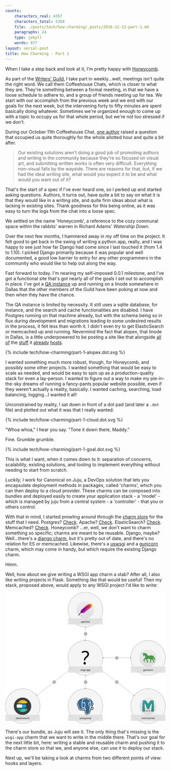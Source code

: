 ```yaml
---
counts:
    characters_real: 4357
    characters_total: 5350
    file: ./posts/tech/how-charming/_posts/2016-12-13-part-1.md
    paragraphs: 24
    type: jekyll
    words: 977
layout: serial-post
title: How Charming - Part 1
---
```


When I take a step back and look at it, I'm pretty happy with [Honeycomb](https://github.com/OpenFurry/honeycomb).

As part of the [Writers' Guild](http://furrywritersguild.com), I take part in weekly...well, meetings isn't quite the right word. We call them Coffeehouse Chats, which is closer to what they are. They're something between a formal meeting, in that we have a loose schedule to adhere to, and a group of friends meeting up for tea. We start with our accomplish from the previous week and we end with our goals for the next week, but the intervening forty to fifty minutes are spent basically doing whatever. Sometimes we're organized enough to come up with a topic to occupy us for that whole period, but we're not too stressed if we don't.

During our October 11th Coffeehouse Chat, [one author](http://www.chriswilliamsauthor.com) raised a question that occupied us quite thoroughly for the whole allotted hour and quite a bit after.

> Our existing solutions aren't doing a good job of promoting authors and writing in the community because they're so focused on visual art, and submitting written works is often very difficult. Everything non-visual falls by the wayside. There are reasons for that, but, if we had the ideal writing site, what would you expect it to be and what would you want out of it?

That's the start of a spec if I've ever heard one, so I perked up and started asking questions. Authors, it turns out, have quite a bit to say on what it is that they would like in a writing site, and quite firm ideas about what is lacking in existing sites. Thank goodness for this being online, as it was easy to turn the logs from the chat into a loose spec.

We settled on the name 'Honeycomb', a reference to the cozy communal space within the rabbits' warren in Richard Adams' *Watership Down*.

Over the next few months, I hammered away in my off time on the project. It felt good to get back in the swing of writing a python app, really, and I was happy to see just how far Django had come since I last touched it (from 1.4 to 1.10). I picked Django primarily because it was popular and well documented, a good low barrier to entry for any other programmers in the community who would like to help out along the way.

Fast forward to today. I'm nearing my self-imposed 0.0.1 milestone, and I've got a functional site that's got nearly all of the goals I set out to accomplish in place. I've got a [QA instance](https://alopex.honeycomb.cafe) up and running on a linode somewhere in Dallas that the other members of the Guild have been poking at now and then when they have the chance.

The QA instance is limited by necessity. It still uses a sqlite database, for instance, and the search and cache functionalities are disabled. I have Postgres running on that machine already, but with the schema being so in flux during development and migrations leading to some undesired results in the process, it felt less than worth it. I didn't even try to get ElasticSearch or memcached up and running. Nevermind the fact that alopex, that linode in Dallas, is a little underpowered to be posting a site like that alongside [all of](https://polycul.es) the [stuff](https://characters.openfurry.org) it [already](https://furrypoll.com) [hosts](https://survey.adjectivespecies.com).

{% include tech/how-charming/part-1-alopex.dot.svg %}

I wanted something much more robust, though, for Honeycomb, and possibly some other projects. I wanted something that would be easy to scale as needed, and would be easy to spin up as a production-quality stack for even a lay-person. I wanted to figure out a way to make my pie-in-the-sky dreams of running a fancy-pants popular website possible, even if they weren't actually a reality, basically. I wanted caching, searching, load balancing, logging...I wanted it all!

Unconstrained by reality, I sat down in front of a dot pad (and later a `.dot` file) and plotted out what it was that I really wanted:

{% include tech/how-charming/part-1-cloud.dot.svg %}

"Whoa whoa," I hear you say. "Tone it down there, Maddy."

Fine. Grumble grumble.

{% include tech/how-charming/part-1-goal.dot.svg %}

This is what I want, when it comes down to it: separation of concerns, scalability, existing solutions, and tooling to implement everything without needing to start from scratch.

*Luckily,* I work for Canonical on Juju, a DevOps solution that lets you encapsulate deployment methods in packages, called 'charms', which you can then deploy to a cloud provider.  These charms can be composed into bundles and deployed easily to create your application stack - a 'model' - which is managed by juju from a central system - a 'controller' - that you or others control.

With that in mind, I started prowling around through the [charm store](https://jujucharms.com) for the stuff that I need. Postgres? [Check](https://jujucharms.com/postgresql/). Apache? [Check](https://jujucharms.com/apache2/). ElasticSearch? [Check](https://jujucharms.com/elasticsearch/). Memcached? [Check](https://jujucharms.com/memcached/).  Honeycomb? ...er, well, we don't want to charm something so specific; charms are meant to be reusable. Django, maybe?  Well...there's a [django charm](https://jujucharms.com/python-django/), but it's pretty out of date, and there's no relation for ES or memcached. Likewise, there's a [uswsgi](https://jujucharms.com/uwsgi/) and a [gunicorn](https://jujucharms.com/gunicorn/) charm, which may come in handy, but which require the existing Django charm.

Hmm.

Well, how about we give writing a WSGI app charm a stab? After all, I also like writing projects in Flask. Something like that would be useful! Then my stack, proposed above, would apply to any WSGI project I'd like to write:

![Our bundle](/assets/tech/how-charming/part-1-general.svg)

There's our bundle, as Juju will see it. The only thing that's missing is the `wsgi-app` charm that we want to write in the middle there. That's our goal for the next little bit, here: writing a stable and reusable charm and pushing it to the charm store so that we, and anyone else, can use it to deploy our stack.

Next up, we'll be taking a look at charms from two different points of view: hooks and layers.
